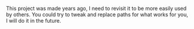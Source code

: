 This project was made years ago, I need to revisit it to be more easily used by others. You could try to tweak and replace paths for what works for you, I will do it in the future.
